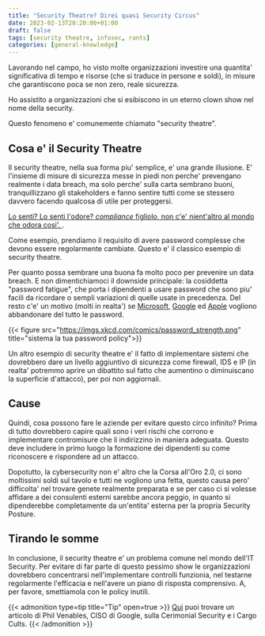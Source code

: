 ```yaml
---
title: "Security Theatre? Direi quasi Security Circus"
date: 2023-02-13T20:20:00+01:00
draft: false
tags: [security theatre, infosec, rants]
categories: [general-knowledge]
---
```


Lavorando nel campo, ho visto molte organizzazioni investire una quantita' significativa di tempo e risorse (che si traduce in persone e soldi), in misure che garantiscono poca se non zero, reale sicurezza.
<!--more--> 
Ho assistito a organizzazioni che si esibiscono in un eterno clown show nel nome della security.

Questo fenomeno e' comunemente chiamato "security theatre".

## Cosa e' il Security Theatre

Il security theatre, nella sua forma piu' semplice, e' una grande illusione. E' l'insieme di misure di sicurezza messe in piedi non perche' prevengano realmente i data breach, ma solo perche' sulla carta sembrano buoni, tranquillizzano gli stakeholders e fanno sentire tutti come se stessero davvero facendo qualcosa di utile per proteggersi.

[Lo senti? Lo senti l'odore? _compliance_ figliolo, non c'e' nient'altro al mondo che odora cosi'. ](https://www.youtube.com/watch?v=MzQPTdDwtVk).

Come esempio, prendiamo il requisito di avere password complesse che devono essere regolarmente cambiate. Questo e' il classico esempio di security theatre.

Per quanto possa sembrare una buona fa molto poco per prevenire un data breach. E non dimentichiamoci il downside principale: la cosiddetta "password fatigue", che porta i dipendenti a usare password che sono piu' facili da ricordare o sempli variazioni di quelle usate in precedenza. Del resto c'e' un motivo (molti in realta') se [Microsoft](https://techcommunity.microsoft.com/t5/microsoft-entra-azure-ad-blog/expansion-of-fido-standard-and-new-updates-for-microsoft/ba-p/3290633), [Google](https://blog.google/technology/safety-security/one-step-closer-to-a-passwordless-future/) ed [Apple](https://www.apple.com/newsroom/2022/05/apple-google-and-microsoft-commit-to-expanded-support-for-fido-standard/) vogliono abbandonare del tutto le password.


{{< figure src="https://imgs.xkcd.com/comics/password_strength.png" title="sistema la tua password policy">}}

Un altro esempio di security theatre e' il fatto di implementare sistemi che dovrebbero dare un livello aggiuntivo di sicurezza come firewall, IDS e IP (in realta' potremmo aprire un dibattito sul fatto che aumentino o diminuiscano la superficie d'attacco), per poi non aggiornali.

## Cause

Quindi, cosa possono fare le aziende per evitare questo circo infinito? Prima di tutto dovrebbero capire quali sono i veri rischi che corrono e implementare contromisure che li indirizzino in maniera adeguata. Questo deve includere in primo luogo la formazione dei dipendenti su come riconoscere e rispondere ad un attacco.

Dopotutto, la cybersecurity non e' altro che la Corsa all'Oro 2.0, ci sono moltissimi soldi sul tavolo e tutti ne vogliono una fetta, questo causa pero' difficolta' nel trovare genete realmente preparata e se per caso ci si volesse affidare a dei consulenti esterni sarebbe ancora peggio, in quanto si dipenderebbe completamente da un'entita' esterna per la propria Security Posture.

## Tirando le somme

In conclusione, il security theatre e' un problema comune nel mondo dell'IT Security. Per evitare di far parte di questo pessimo show le organizzazioni dovrebbero concentrarsi nell'implementare controlli funzionia, nel testarne regolarmente l'efficacia e nell'avere un piano di risposta comprensivo.
A, per favore, smettiamola con le policy inutili.

{{< admonition type=tip title="Tip" open=true >}}
[Qui](https://www.philvenables.com/post/ceremonial-security-and-cargo-cults) puoi trovare un articolo di Phil Venables, CISO di Google, sulla Cerimonial Security e i Cargo Cults.
{{< /admonition >}}

